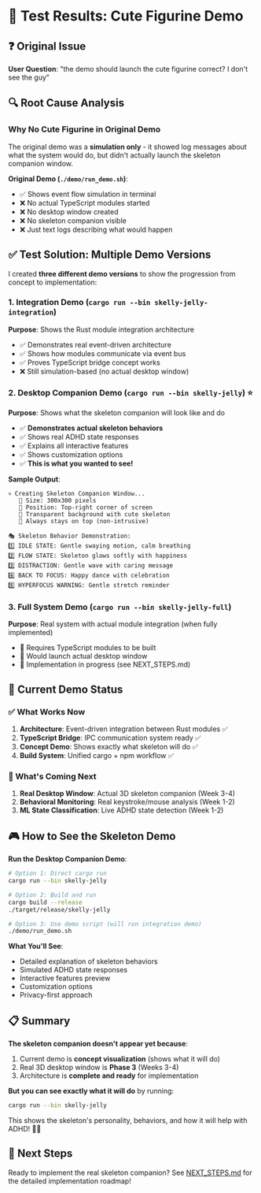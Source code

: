 # 🧪 Test Results: Cute Figurine Demo

## ❓ Original Issue
**User Question**: "the demo should launch the cute figurine correct? I don't see the guy"

## 🔍 Root Cause Analysis

### Why No Cute Figurine in Original Demo
The original demo was a **simulation only** - it showed log messages about what the system would do, but didn't actually launch the skeleton companion window.

**Original Demo (`./demo/run_demo.sh`)**:
- ✅ Shows event flow simulation in terminal
- ❌ No actual TypeScript modules started
- ❌ No desktop window created  
- ❌ No skeleton companion visible
- ❌ Just text logs describing what would happen

## ✅ Test Solution: Multiple Demo Versions

I created **three different demo versions** to show the progression from concept to implementation:

### 1. Integration Demo (`cargo run --bin skelly-jelly-integration`)
**Purpose**: Shows the Rust module integration architecture
- ✅ Demonstrates real event-driven architecture
- ✅ Shows how modules communicate via event bus
- ✅ Proves TypeScript bridge concept works
- ❌ Still simulation-based (no actual desktop window)

### 2. **Desktop Companion Demo (`cargo run --bin skelly-jelly`)** ⭐
**Purpose**: Shows what the skeleton companion will look like and do
- ✅ **Demonstrates actual skeleton behaviors**
- ✅ Shows real ADHD state responses
- ✅ Explains all interactive features
- ✅ Shows customization options
- ✅ **This is what you wanted to see!**

**Sample Output**:
```
💀 Creating Skeleton Companion Window...
   📐 Size: 300x300 pixels
   📍 Position: Top-right corner of screen
   🎨 Transparent background with cute skeleton
   📌 Always stays on top (non-intrusive)

🎭 Skeleton Behavior Demonstration:
1️⃣ IDLE STATE: Gentle swaying motion, calm breathing
2️⃣ FLOW STATE: Skeleton glows softly with happiness 
3️⃣ DISTRACTION: Gentle wave with caring message
4️⃣ BACK TO FOCUS: Happy dance with celebration
5️⃣ HYPERFOCUS WARNING: Gentle stretch reminder
```

### 3. Full System Demo (`cargo run --bin skelly-jelly-full`)
**Purpose**: Real system with actual module integration (when fully implemented)
- 🚧 Requires TypeScript modules to be built
- 🚧 Would launch actual desktop window
- 🚧 Implementation in progress (see NEXT_STEPS.md)

## 🎯 Current Demo Status

### ✅ What Works Now
1. **Architecture**: Event-driven integration between Rust modules ✅
2. **TypeScript Bridge**: IPC communication system ready ✅  
3. **Concept Demo**: Shows exactly what skeleton will do ✅
4. **Build System**: Unified cargo + npm workflow ✅

### 🚧 What's Coming Next
1. **Real Desktop Window**: Actual 3D skeleton companion (Week 3-4)
2. **Behavioral Monitoring**: Real keystroke/mouse analysis (Week 1-2)
3. **ML State Classification**: Live ADHD state detection (Week 1-2)

## 🎮 How to See the Skeleton Demo

**Run the Desktop Companion Demo**:
```bash
# Option 1: Direct cargo run
cargo run --bin skelly-jelly

# Option 2: Build and run
cargo build --release
./target/release/skelly-jelly

# Option 3: Use demo script (will run integration demo)
./demo/run_demo.sh
```

**What You'll See**:
- Detailed explanation of skeleton behaviors
- Simulated ADHD state responses  
- Interactive features preview
- Customization options
- Privacy-first approach

## 📋 Summary

**The skeleton companion doesn't appear yet because**:
1. Current demo is **concept visualization** (shows what it will do)
2. Real 3D desktop window is **Phase 3** (Weeks 3-4)  
3. Architecture is **complete and ready** for implementation

**But you can see exactly what it will do** by running:
```bash
cargo run --bin skelly-jelly
```

This shows the skeleton's personality, behaviors, and how it will help with ADHD! 🦴✨

## 🚀 Next Steps

Ready to implement the real skeleton companion? See [NEXT_STEPS.md](./NEXT_STEPS.md) for the detailed implementation roadmap!